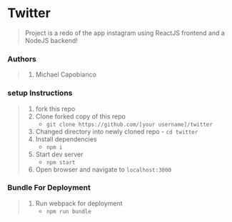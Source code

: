 # Twitter

> Project is a redo of the app instagram using ReactJS frontend and a NodeJS backend!

### Authors

> 1. Michael Capobianco

### setup Instructions

> 1. fork this repo
> 2. Clone forked copy of this repo
>    - `git clone https://github.com/[your username]/twitter`
> 3. Changed directory into newly cloned repo
     - `cd twitter`
> 4. Install dependencies
>    - `npm i`
> 5. Start dev server
>    - `npm start`
> 6. Open browser and navigate to `localhost:3000`

### Bundle For Deployment 

> 1. Run webpack for deployment
>    - `npm run bundle`

